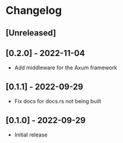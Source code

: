 # Changelog

## [Unreleased]

## [0.2.0] - 2022-11-04

- Add middleware for the Axum framework

## [0.1.1] - 2022-09-29

- Fix docs for docs.rs not being built

## [0.1.0] - 2022-09-29

- Initial release
